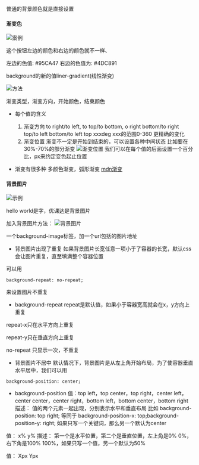 普通的背景颜色就是直接设置

#### 渐变色
![案例](http://document.youkeda.com/P3-1-HTML-CSS/1.10/1-gradient/1.png?x-oss-process=image/resize,w_800/watermark,image_d2F0ZXJtYXNrLnBuZz94LW9zcy1wcm9jZXNzPWltYWdlL3Jlc2l6ZSx3XzEwMA==,t_60,g_se,x_10,y_10)

这个按钮左边的颜色和右边的颜色就不一样、

左边的色值:   #95CA47
右边的色值为:  #4DC891

background的新的值liner-gradient(线性渐变)

![方法](http://document.youkeda.com/P3-1-HTML-CSS/1.10/1-gradient/3.png?x-oss-process=image/resize,w_800/watermark,image_d2F0ZXJtYXNrLnBuZz94LW9zcy1wcm9jZXNzPWltYWdlL3Jlc2l6ZSx3XzEwMA==,t_60,g_se,x_10,y_10)

渐变类型，渐变方向，开始颜色，结束颜色

+ 每个值的含义
  1. 渐变方向 
  to right/to left, 
  to top/to bottom,
  o right bottom/to right top/to left bottom/to left top
  xxxdeg  xxx的范围0-360  更精确的变化
  1. 渐变位置
  渐变不一定是开始到结束的，可以设置各种中间状态
  比如要在30%-70%的部分渐变
  ![渐变位置](http://document.youkeda.com/P3-1-HTML-CSS/1.10/1-gradient/4.png?x-oss-process=image/resize,w_800/watermark,image_d2F0ZXJtYXNrLnBuZz94LW9zcy1wcm9jZXNzPWltYWdlL3Jlc2l6ZSx3XzEwMA==,t_60,g_se,x_10,y_10)
  我们可以在每个值的后面设置一个百分比，px来约定变色起止位置

+ 渐变有很多种
多颜色渐变，弧形渐变
[mdn渐变](https://developer.mozilla.org/zh-CN/docs/Web/CSS/CSS_Images/Using_CSS_gradients)

#### 背景图片
![示例](https://document.youkeda.com/P3-1-HTML-CSS/1.10/2-background/4.png?x-oss-process=image/resize,w_800/watermark,image_d2F0ZXJtYXNrLnBuZz94LW9zcy1wcm9jZXNzPWltYWdlL3Jlc2l6ZSx3XzEwMA==,t_60,g_se,x_10,y_10)

hello world是字，优课达是背景图片

加入背景图片方法：
![背景图片](https://document.youkeda.com/P3-1-HTML-CSS/1.10/2-background/6.png?x-oss-process=image/resize,w_800/watermark,image_d2F0ZXJtYXNrLnBuZz94LW9zcy1wcm9jZXNzPWltYWdlL3Jlc2l6ZSx3XzEwMA==,t_60,g_se,x_10,y_10)

一个background-image标签，加一个url包括的图片地址
+ 背景图片出现了重复
如果背景图片长宽任意一项小于了容器的长宽，默认css会让图片重复，直至填满整个容器位置

可以用
```
background-repeat: no-repeat;
```
来设置图片不重复
+ background-repeat
repeat是默认值，如果小于容器宽高就会在x，y方向上重复

repeat-x只在水平方向上重复

repeat-y只在垂直方向上重复

no-repeat 只显示一次，不重复
+ 背景图片不居中
默认情况下，背景图片是从左上角开始布局，为了使容器垂直水平居中，我们可以用
```
background-position: center;
```

+ background-position
值：top left，top center，top right，center left， center center，center right，bottom left，bottom center，bottom right
描述： 值的两个元素一起出现，分别表示水平和垂直布局
比如 background-position: top right;
等同于 background-position-x: top;background-position-y: right;
如果只写一个关键词，那么另一个默认为center

值： x% y%
描述： 第一个是水平位置，第二个是垂直位置，左上角是0% 0%，右下角是100% 100%，如果只写一个值，另一个默认为50%

值： Xpx Ypx
